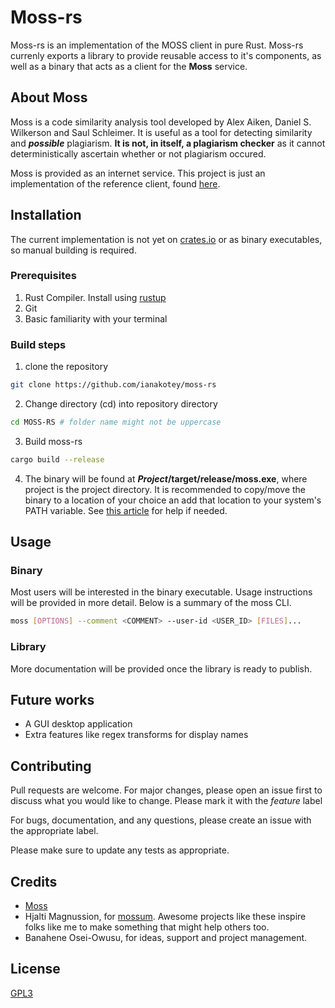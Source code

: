 # Moss-rs

Moss-rs is an implementation of the MOSS client in pure Rust. Moss-rs currenly exports a library to provide reusable access to it's components, as well as a binary that acts as a client for the **Moss** service.

## About Moss

Moss is a code similarity analysis tool developed by Alex Aiken, Daniel S. Wilkerson and Saul Schleimer. It is useful as a tool for detecting similarity and ***possible*** plagiarism. **It is not, in itself, a plagiarism checker** as it cannot deterministically ascertain whether or not plagiarism occured.

Moss is provided as an internet service. This project is just an implementation of the reference client, found [here](http://moss.stanford.edu/general/scripts/mossnet).

## Installation

The current implementation is not yet on [crates.io](https://crates.io) or as binary executables, so manual building is required.

### Prerequisites

1. Rust Compiler. Install using [rustup](https://rustup.rs)
2. Git
3. Basic familiarity with your terminal

### Build steps

1. clone the repository

```bash
git clone https://github.com/ianakotey/moss-rs
```

2. Change directory (cd) into repository directory

```bash
cd MOSS-RS # folder name might not be uppercase
```

3. Build moss-rs

```bash
cargo build --release
```

4. The binary will be found at ***Project*/target/release/moss.exe**, where project is the project directory. It is recommended to copy/move the binary to a location of your choice an add that location to your system's PATH variable. See [this article](https://tadtadya.com/en/how-to-set-environment-variable-path/) for help if needed.

## Usage

### **Binary**

Most users will be interested in the binary executable. Usage instructions will be provided in more detail. Below is a summary of the moss CLI.

```bash
moss [OPTIONS] --comment <COMMENT> --user-id <USER_ID> [FILES]...
```

### **Library**

More documentation will be provided once the library is ready to publish.

## Future works

* A GUI desktop application
* Extra features like regex transforms for display names

## Contributing

Pull requests are welcome. For major changes, please open an issue first to discuss what you would like to change. Please mark it with the *feature* label

For bugs, documentation, and any questions, please create an issue with the appropriate label.

Please make sure to update any tests as appropriate.

## Credits

* [Moss](https://theory.stanford.edu/~aiken/moss/)
* Hjalti Magnussion, for [mossum](https://github.com/hjalti/mossum). Awesome projects like these inspire folks like me to make something that might help others too.
* Banahene Osei-Owusu, for ideas, support and project management.

## License

[GPL3](https://choosealicense.com/licenses/gpl-3.0/)
